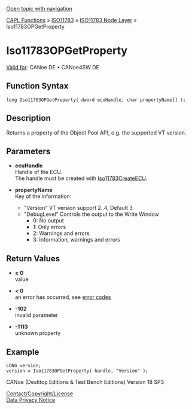 [Open topic with navigation](../../../../../../CANoeDEFamily.htm#Topics/CAPLFunctions/ISO11783/ISONodeLayer/Functions/CAPLfunctionIso11783OPGetProperty.md)

[CAPL Functions](../../../CAPLfunctions.md) » [ISO11783](../../CAPLfunctionsISO11783Overview.md) » [ISO11783 Node Layer](../CAPLfunctionsISONLOverview.md) » Iso11783OPGetProperty

# Iso11783OPGetProperty

[Valid for](../../../../Shared/FeatureAvailability.md):  CANoe DE • CANoe4SW DE

## Function Syntax

```plaintext
long Iso11783OPGetProperty( dword ecuHandle, char propertyName[] );
```

## Description

Returns a property of the Object Pool API, e.g. the supported VT version.

## Parameters

- **ecuHandle**  
  Handle of the ECU.  
  The handle must be created with [Iso11783CreateECU](CAPLfunctionIso11783CreateECU.md).

- **propertyName**  
  Key of the information:
  - "Version" VT version support 2..4, Default 3
  - "DebugLevel" Controls the output to the Write Window
    - 0: No output
    - 1: Only errors
    - 2: Warnings and errors
    - 3: Information, warnings and errors

## Return Values

- **≥ 0**  
  value

- **< 0**  
  an error has occurred, see [error codes](../CAPLfunctionsISONLErrorCodes.md)

- **-102**  
  invalid parameter

- **-1113**  
  unknown property

## Example

```plaintext
LONG version;
version = Iso11783OPGetProperty( handle, "Version" );
```

CANoe (Desktop Editions & Test Bench Editions) Version 18 SP3

[Contact/Copyright/License](../../../../Shared/ContactCopyrightLicense.md)  
[Data Privacy Notice](https://www.vector.com/int/en/company/get-info/privacy-policy/)
